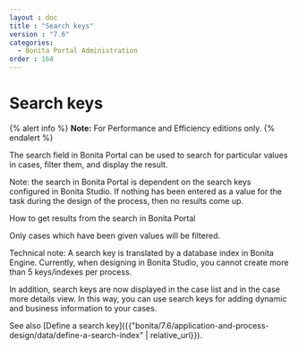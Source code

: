```yaml
---
layout : doc
title : "Search keys"
version : "7.6"
categories:
  - Bonita Portal Administration
order : 164
---
```

# Search keys

{% alert info %}
**Note:** For Performance and Efficiency editions only.
{% endalert %}

The search field in Bonita Portal can be used to search for particular values in cases, filter them, and display the result.

Note: the search in Bonita Portal is dependent on the search keys configured in Bonita Studio. If nothing has been entered as a value for the task during the design of the process, then no results come up.

How to get results from the search in Bonita Portal <!--{.h2}-->

Only cases which have been given values will be filtered.

Technical note: A search key is translated by a database index in Bonita Engine. Currently, when designing in Bonita Studio, you cannot create more than 5 keys/indexes per process.

In addition, search keys are now displayed in the case list and in the case more details view. In this way, you can use search keys for adding dynamic and business information to your cases.

See also [Define a search key]({{"bonita/7.6/application-and-process-design/data/define-a-search-index" | relative_url}}).
